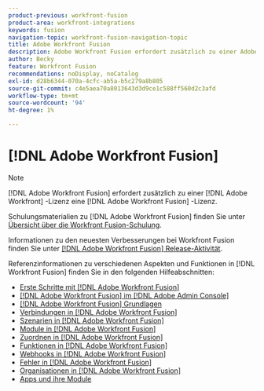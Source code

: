 ```yaml
---
product-previous: workfront-fusion
product-area: workfront-integrations
keywords: fusion
navigation-topic: workfront-fusion-navigation-topic
title: Adobe Workfront Fusion
description: Adobe Workfront Fusion erfordert zusätzlich zu einer Adobe Workfront-Lizenz eine Adobe Workfront Fusion-Lizenz.
author: Becky
feature: Workfront Fusion
recommendations: noDisplay, noCatalog
exl-id: d28b6344-070a-4cfc-ab5a-b5c279a8b805
source-git-commit: c4e5aea70a8013643d3d9ce1c588ff560d2c3afd
workflow-type: tm+mt
source-wordcount: '94'
ht-degree: 1%

---
```


# [!DNL Adobe Workfront Fusion]

>[!NOTE]
>
>[!DNL Adobe Workfront Fusion] erfordert zusätzlich zu einer [!DNL Adobe Workfront] -Lizenz eine [!DNL Adobe Workfront Fusion] -Lizenz.

Schulungsmaterialien zu [!DNL Adobe Workfront Fusion] finden Sie unter [Übersicht über die Workfront Fusion-Schulung](https://experienceleague.adobe.com/docs/workfront-learn/tutorials-workfront/fusion/welcome-to-workfront-fusion/workfront-fusion-overview.html?lang=de).

Informationen zu den neuesten Verbesserungen bei Workfront Fusion finden Sie unter [[!DNL Adobe Workfront Fusion] Release-Aktivität](../product-announcements/product-releases/fusion-release-activity/fusion-release-activity.md).

Referenzinformationen zu verschiedenen Aspekten und Funktionen in [!DNL Workfront Fusion] finden Sie in den folgenden Hilfeabschnitten:

* [Erste Schritte mit [!DNL Adobe Workfront Fusion]](../workfront-fusion/get-started/get-started.md)
* [[!DNL Adobe Workfront Fusion] im  [!DNL Adobe Admin Console]](../workfront-fusion/fusion-in-admin-console/fusion-in-admin-console.md)
* [[!DNL Adobe Workfront Fusion] Grundlagen](../workfront-fusion/workfront-fusion-basics/workfront-fusion-basics.md)
* [Verbindungen in [!DNL Adobe Workfront Fusion]](../workfront-fusion/connections/connections.md)
* [Szenarien in  [!DNL Adobe Workfront Fusion]](../workfront-fusion/scenarios/scenarios.md)
* [Module in  [!DNL Adobe Workfront Fusion]](../workfront-fusion/modules/modules.md)
* [Zuordnen in [!DNL Adobe Workfront Fusion]](../workfront-fusion/mapping/mapping.md)
* [Funktionen in  [!DNL Adobe Workfront Fusion]](../workfront-fusion/functions/functions.md)
* [Webhooks in [!DNL Adobe Workfront Fusion]](../workfront-fusion/webhooks/webhooks.md)
* [Fehler in  [!DNL Adobe Workfront Fusion]](../workfront-fusion/errors/errors.md)
* [Organisationen in  [!DNL Adobe Workfront Fusion]](../workfront-fusion/organizations/organizations.md)
* [Apps und ihre Module](../workfront-fusion/apps-and-their-modules/apps-and-their-modules.md)
